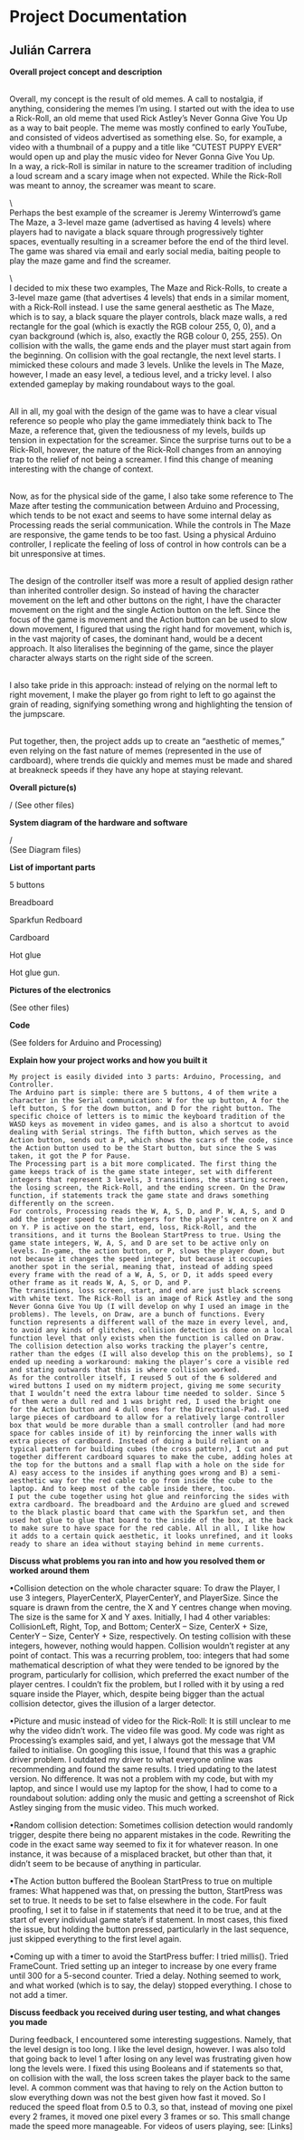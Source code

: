 # **Project Documentation**


## Julián Carrera


**Overall project concept and description**


\
	Overall, my concept is the result of old memes. A call to nostalgia, if anything, considering the memes I’m using. I started out with the idea to use a Rick-Roll, an old meme that used Rick Astley’s Never Gonna Give You Up as a way to bait people. The meme was mostly confined to early YouTube, and consisted of videos advertised as something else. So, for example, a video with a thumbnail of a puppy and a title like “CUTEST PUPPY EVER” would open up and play the music video for Never Gonna Give You Up.
\
	In a way, a rick-Roll is similar in nature to the screamer tradition of including a loud scream and a scary image when not expected. While the Rick-Roll was meant to annoy, the screamer was meant to scare.


\	
	Perhaps the best example of the screamer is Jeremy Winterrowd’s game The Maze, a 3-level maze game (advertised as having 4 levels) where players had to navigate a black square through progressively tighter spaces, eventually resulting in a screamer before the end of the third level. The game was shared via email and early social media, baiting people to play the maze game and find the screamer.


\	
	I decided to mix these two examples, The Maze and Rick-Rolls, to create a 3-level maze game (that advertises 4 levels) that ends in a similar moment, with a Rick-Roll instead. I use the same general aesthetic as The Maze, which is to say, a black square the player controls, black maze walls, a red rectangle for the goal (which is exactly the RGB colour 255, 0, 0), and a cyan background (which is, also, exactly the RGB colour 0, 255, 255). On collision with the walls, the game ends and the player must start again from the beginning. On collision with the goal rectangle, the next level starts. I mimicked these colours and made 3 levels. Unlike the levels in The Maze, however, I made an easy level, a tedious level, and a tricky level. I also extended gameplay by making roundabout ways to the goal.
	
\
	All in all, my goal with the design of the game was to have a clear visual reference so people who play the game immediately think back to The Maze, a reference that, given the tediousness of my levels, builds up tension in expectation for the screamer. Since the surprise turns out to be a Rick-Roll, however, the nature of the Rick-Roll changes from an annoying trap to the relief of not being a screamer. I find this change of meaning interesting with the change of context.
	
\
	Now, as for the physical side of the game, I also take some reference to The Maze after testing the communication between Arduino and Processing, which tends to be not exact and seems to have some internal delay as Processing reads the serial communication. While the controls in The Maze are responsive, the game tends to be too fast. Using a physical Arduino controller, I replicate the feeling of loss of control in how controls can be a bit unresponsive at times.
	
\
        The design of the controller itself was more a result of applied design rather than inherited controller design. So instead of having the character movement on the left and other buttons on the right, I have the character movement on the right and the single Action button on the left. Since the focus of the game is movement and the Action button can be used to slow down movement, I figured that using the right hand for movement, which is, in the vast majority of cases, the dominant hand, would be a decent approach. It also literalises the beginning of the game, since the player character always starts on the right side of the screen.
	
\
	I also take pride in this approach: instead of relying on the normal left to right movement, I make the player go from right to left to go against the grain of reading, signifying something wrong and highlighting the tension of the jumpscare.
	
\
	Put together, then, the project adds up to create an “aesthetic of memes,” even relying on the fast nature of memes (represented in the use of cardboard), where trends die quickly and memes must be made and shared at breakneck speeds if they have any hope at staying relevant.


**Overall picture(s)**
	
/
	(See other files)


**System diagram of the hardware and software**
	
/	
	(See Diagram files)


**List of important parts**

  
  5 buttons
  
  
  Breadboard
  
  
  Sparkfun Redboard
  
  
  Cardboard
  
  
  Hot glue
  
  
  Hot glue gun.
  
  
**Pictures of the electronics**


(See other files)
  
  
**Code**


(See folders for Arduino and Processing)
  
  
**Explain how your project works and how you built it**
	
	
	My project is easily divided into 3 parts: Arduino, Processing, and Controller.
	The Arduino part is simple: there are 5 buttons, 4 of them write a character in the Serial communication: W for the up button, A for the left button, S for the down button, and D for the right button. The specific choice of letters is to mimic the keyboard tradition of the WASD keys as movement in video games, and is also a shortcut to avoid dealing with Serial strings. The fifth button, which serves as the Action button, sends out a P, which shows the scars of the code, since the Action button used to be the Start button, but since the S was taken, it got the P for Pause.
	The Processing part is a bit more complicated. The first thing the game keeps track of is the game state integer, set with different integers that represent 3 levels, 3 transitions, the starting screen, the losing screen, the Rick-Roll, and the ending screen. On the Draw function, if statements track the game state and draws something differently on the screen.
	For controls, Processing reads the W, A, S, D, and P. W, A, S, and D add the integer speed to the integers for the player’s centre on X and on Y. P is active on the start, end, loss, Rick-Roll, and the transitions, and it turns the Boolean StartPress to true. Using the game state integers, W, A, S, and D are set to be active only on levels. In-game, the action button, or P, slows the player down, but not because it changes the speed integer, but because it occupies another spot in the serial, meaning that, instead of adding speed every frame with the read of a W, A, S, or D, it adds speed every other frame as it reads W, A, S, or D, and P.
	The transitions, loss screen, start, and end are just black screens with white text. The Rick-Roll is an image of Rick Astley and the song Never Gonna Give You Up (I will develop on why I used an image in the problems). The levels, on Draw, are a bunch of functions. Every function represents a different wall of the maze in every level, and, to avoid any kinds of glitches, collision detection is done on a local function level that only exists when the function is called on Draw. The collision detection also works tracking the player’s centre, rather than the edges (I will also develop this on the problems), so I ended up needing a workaround: making the player’s core a visible red and stating outwards that this is where collision worked.
	As for the controller itself, I reused 5 out of the 6 soldered and wired buttons I used on my midterm project, giving me some security that I wouldn’t need the extra labour time needed to solder. Since 5 of them were a dull red and 1 was bright red, I used the bright one for the Action button and 4 dull ones for the Directional-Pad. I used large pieces of cardboard to allow for a relatively large controller box that would be more durable than a small controller (and had more space for cables inside of it) by reinforcing the inner walls with extra pieces of cardboard. Instead of doing a build reliant on a typical pattern for building cubes (the cross pattern), I cut and put together different cardboard squares to make the cube, adding holes at the top for the buttons and a small flap with a hole on the side for A) easy access to the insides if anything goes wrong and B) a semi-aesthetic way for the red cable to go from inside the cube to the laptop. And to keep most of the cable inside there, too.
	I put the cube together using hot glue and reinforcing the sides with extra cardboard. The breadboard and the Arduino are glued and screwed to the black plastic board that came with the Sparkfun set, and then used hot glue to glue that board to the inside of the box, at the back to make sure to have space for the red cable. All in all, I like how it adds to a certain quick aesthetic, it looks unrefined, and it looks ready to share an idea without staying behind in meme currents.


**Discuss what problems you ran into and how you resolved them or worked around them**


•Collision detection on the whole character square: To draw the Player, I use 3 integers, PlayerCenterX, PlayerCenterY, and PlayerSize. Since the square is drawn from the centre, the X and Y centres change when moving. The size is the same for X and Y axes. Initially, I had 4 other variables: CollisionLeft, Right, Top, and Bottom; CenterX – Size, CenterX + Size, CenterY – Size, CenterY + Size, respectively. On testing collision with these integers, however, nothing would happen. Collision wouldn’t register at any point of contact. This was a recurring problem, too: integers that had some mathematical description of what they were tended to be ignored by the program, particularly for collision, which preferred the exact number of the player centres. I couldn’t fix the problem, but I rolled with it by using a red square inside the Player, which, despite being bigger than the actual collision detector, gives the illusion of a larger detector.


•Picture and music instead of video for the Rick-Roll: It is still unclear to me why the video didn’t work. The video file was good. My code was right as Processing’s examples said, and yet, I always got the message that VM failed to initialise. On googling this issue, I found that this was a graphic driver problem. I outdated my driver to what everyone online was recommending and found the same results. I tried updating to the latest version. No difference. It was not a problem with my code, but with my laptop, and since I would use my laptop for the show, I had to come to a roundabout solution: adding only the music and getting a screenshot of Rick Astley singing from the music video. This much worked.


•Random collision detection: Sometimes collision detection would randomly trigger, despite there being no apparent mistakes in the code. Rewriting the code in the exact same way seemed to fix it for whatever reason. In one instance, it was because of a misplaced bracket, but other than that, it didn’t seem to be because of anything in particular.


•The Action button buffered the Boolean StartPress to true on multiple frames: What happened was that, on pressing the button, StartPress was set to true. It needs to be set to false elsewhere in the code. For fault proofing, I set it to false in if statements that need it to be true, and at the start of every individual game state’s if statement. In most cases, this fixed the issue, but holding the button pressed, particularly in the last sequence, just skipped everything to the first level again.


•Coming up with a timer to avoid the StartPress buffer: I tried millis(). Tried FrameCount. Tried setting up an integer to increase by one every frame until 300 for a 5-second counter. Tried a delay. Nothing seemed to work, and what worked (which is to say, the delay) stopped everything. I chose to not add a timer.


**Discuss feedback you received during user testing, and what changes you made**


During feedback, I encountered some interesting suggestions. Namely, that the level design is too long. I like the level design, however.
I was also told that going back to level 1 after losing on any level was frustrating given how long the levels were. I fixed this using Booleans and if statements so that, on collision with the wall, the loss screen takes the player back to the same level.
A common comment was that having to rely on the Action button to slow everything down was not the best given how fast it moved. So I reduced the speed float from 0.5 to 0.3, so that, instead of moving one pixel every 2 frames, it moved one pixel every 3 frames or so. This small change made the speed more manageable.
For videos of users playing, see:
[Links]
